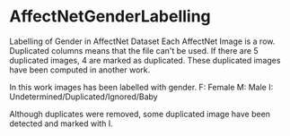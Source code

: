 # AffectNetGenderLabelling
Labelling of Gender in AffectNet Dataset
Each AffectNet Image is a row. Duplicated columns means that the file can't be used.
If there are 5 duplicated images, 4 are marked as duplicated.
These duplicated images have been computed in another work.

In this work images has been labelled with gender. 
F: Female
M: Male
I: Undetermined/Duplicated/Ignored/Baby

Although duplicates were removed, some duplicated image have been detected and marked with I.

